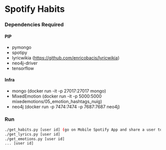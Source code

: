 # Spotify Habits

### Dependencies Required

#### PIP

- pymongo
- spotipy
- lyricwikia (https://github.com/enricobacis/lyricwikia)
- neo4j-driver
- tensorflow

#### Infra

- mongo (docker run -it -p 27017:27017 mongo)
- MixedEmotion (docker run -it -p 5000:5000 mixedemotions/05_emotion_hashtags_nuig)
- neo4j (docker run -p 7474:7474 -p 7687:7687 neo4j)

### Run

```bash
./get_habits.py [user id] (go on Mobile Spotify App and share a user to get its user id)
./get_lyrics.py [user id]
./get_emotions.py [user id]
... [user id]
```
